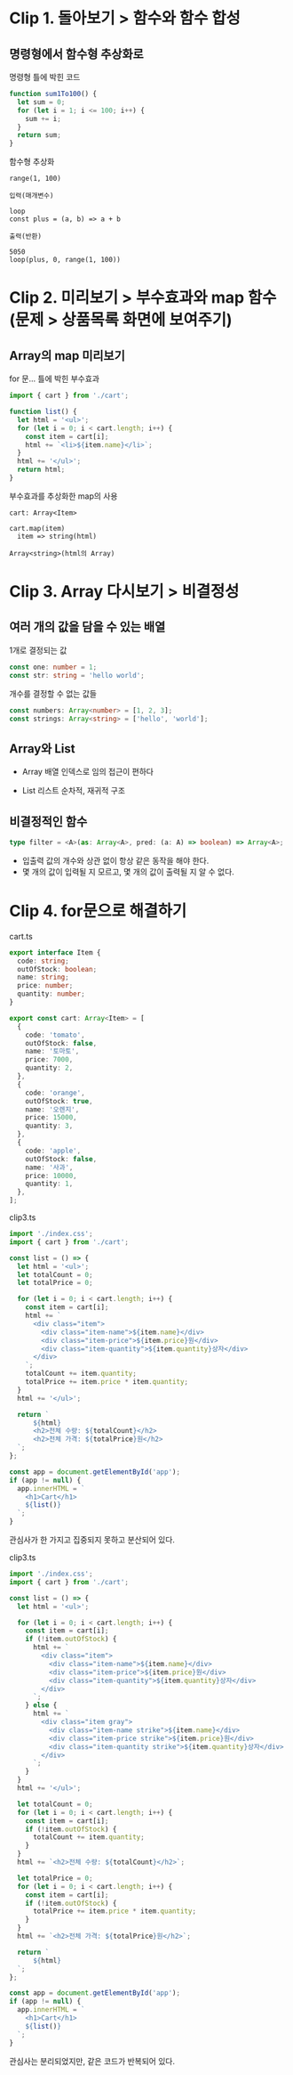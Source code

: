 # Clip 1. 돌아보기 > 함수와 함수 합성

## 명령형에서 함수형 추상화로

명령형 틀에 박힌 코드

```javascript
function sum1To100() {
  let sum = 0;
  for (let i = 1; i <= 100; i++) {
    sum += i;
  }
  return sum;
}
```

함수형 추상화

```
range(1, 100)

입력(매개변수)

loop
const plus = (a, b) => a + b

출력(반환)

5050
loop(plus, 0, range(1, 100))
```

# Clip 2. 미리보기 > 부수효과와 map 함수(문제 > 상품목록 화면에 보여주기)

## Array의 map 미리보기

for 문... 틀에 박힌 부수효과

```javascript
import { cart } from './cart';

function list() {
  let html = '<ul>';
  for (let i = 0; i < cart.length; i++) {
    const item = cart[i];
    html += `<li>${item.name}</li>`;
  }
  html += '</ul>';
  return html;
}
```

부수효과를 추상화한 map의 사용

```
cart: Array<Item>

cart.map(item)
  item => string(html)

Array<string>(html의 Array)
```

# Clip 3. Array 다시보기 > 비결정성

## 여러 개의 값을 담을 수 있는 배열

1개로 결정되는 값

```typescript
const one: number = 1;
const str: string = 'hello world';
```

개수를 결정할 수 없는 값들

```typescript
const numbers: Array<number> = [1, 2, 3];
const strings: Array<string> = ['hello', 'world'];
```

## Array와 List

- Array 배열
  인덱스로 임의 접근이 편하다

- List 리스트
  순차적, 재귀적 구조

## 비결정적인 함수

```typescript
type filter = <A>(as: Array<A>, pred: (a: A) => boolean) => Array<A>;
```

- 입출력 값의 개수와 상관 없이 항상 같은 동작을 해야 한다.
- 몇 개의 값이 입력될 지 모르고, 몇 개의 값이 출력될 지 알 수 없다.

# Clip 4. for문으로 해결하기

cart.ts

```typescript
export interface Item {
  code: string;
  outOfStock: boolean;
  name: string;
  price: number;
  quantity: number;
}

export const cart: Array<Item> = [
  {
    code: 'tomato',
    outOfStock: false,
    name: '토마토',
    price: 7000,
    quantity: 2,
  },
  {
    code: 'orange',
    outOfStock: true,
    name: '오렌지',
    price: 15000,
    quantity: 3,
  },
  {
    code: 'apple',
    outOfStock: false,
    name: '사과',
    price: 10000,
    quantity: 1,
  },
];
```

clip3.ts

```typescript
import './index.css';
import { cart } from './cart';

const list = () => {
  let html = '<ul>';
  let totalCount = 0;
  let totalPrice = 0;

  for (let i = 0; i < cart.length; i++) {
    const item = cart[i];
    html += `
      <div class="item">
        <div class="item-name">${item.name}</div>
        <div class="item-price">${item.price}원</div>
        <div class="item-quantity">${item.quantity}상자</div>
      </div>
    `;
    totalCount += item.quantity;
    totalPrice += item.price * item.quantity;
  }
  html += '</ul>';

  return `
      ${html}
      <h2>전체 수량: ${totalCount}</h2>
      <h2>전체 가격: ${totalPrice}원</h2>
  `;
};

const app = document.getElementById('app');
if (app != null) {
  app.innerHTML = `
    <h1>Cart</h1>
    ${list()}
  `;
}
```

관심사가 한 가지고 집중되지 못하고 분산되어 있다.

clip3.ts

```typescript
import './index.css';
import { cart } from './cart';

const list = () => {
  let html = '<ul>';

  for (let i = 0; i < cart.length; i++) {
    const item = cart[i];
    if (!item.outOfStock) {
      html += `
        <div class="item">
          <div class="item-name">${item.name}</div>
          <div class="item-price">${item.price}원</div>
          <div class="item-quantity">${item.quantity}상자</div>
        </div>
      `;
    } else {
      html += `
        <div class="item gray">
          <div class="item-name strike">${item.name}</div>
          <div class="item-price strike">${item.price}원</div>
          <div class="item-quantity strike">${item.quantity}상자</div>
        </div>
      `;
    }
  }
  html += '</ul>';

  let totalCount = 0;
  for (let i = 0; i < cart.length; i++) {
    const item = cart[i];
    if (!item.outOfStock) {
      totalCount += item.quantity;
    }
  }
  html += `<h2>전체 수량: ${totalCount}</h2>`;

  let totalPrice = 0;
  for (let i = 0; i < cart.length; i++) {
    const item = cart[i];
    if (!item.outOfStock) {
      totalPrice += item.price * item.quantity;
    }
  }
  html += `<h2>전체 가격: ${totalPrice}원</h2>`;

  return `
      ${html}
  `;
};

const app = document.getElementById('app');
if (app != null) {
  app.innerHTML = `
    <h1>Cart</h1>
    ${list()}
  `;
}
```

관심사는 분리되었지만, 같은 코드가 반복되어 있다.
